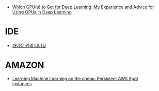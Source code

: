 - [Which GPU(s) to Get for Deep Learning: My Experience and Advice for Using GPUs in Deep Learning](http://timdettmers.com/2017/04/09/which-gpu-for-deep-learning/)


# IDE

- [파이참 원격 디버깅](https://www.slideshare.net/koain/ss-75453424)

# AMAZON

- [Learning Machine Learning on the cheap: Persistent AWS Spot Instances](https://medium.com/slavv/learning-machine-learning-on-the-cheap-persistent-aws-spot-instances-668e7294b6d8)
